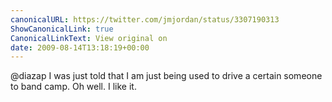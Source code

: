 ```yaml
---
canonicalURL: https://twitter.com/jmjordan/status/3307190313
ShowCanonicalLink: true
CanonicalLinkText: View original on
date: 2009-08-14T13:18:19+00:00
---
```

@diazap I was just told that I am just being used to drive a certain someone to band camp. Oh well. I like it.